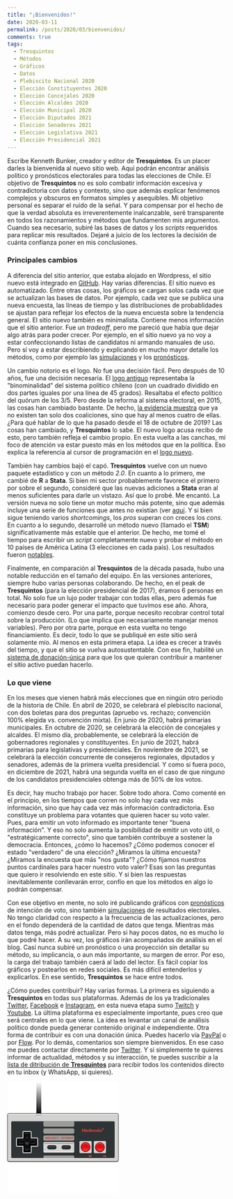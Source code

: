 ```yaml
---
title: "¡Bienvenidos!"
date: 2020-03-11
permalink: /posts/2020/03/bienvenidos/
comments: true
tags:
  - Tresquintos
  - Métodos
  - Gráficos
  - Datos
  - Plebiscito Nacional 2020
  - Elección Constituyentes 2020
  - Elección Concejales 2020
  - Elección Alcaldes 2020
  - Elección Municipal 2020
  - Elección Diputados 2021
  - Elección Senadores 2021
  - Elección Legislativa 2021
  - Elección Presidencial 2021
---
```



Escribe Kenneth Bunker, creador y editor de **Tresquintos**. Es un placer darles la bienvenida al nuevo sitio web. Aquí podrán encontrar análisis político y pronósticos electorales para todas las elecciones de Chile. El objetivo de **Tresquintos** no es solo combatir información excesiva y contradictoria con datos y contexto, sino que además explicar fenómenos complejos y obscuros en formatos simples y asequibles. Mi objetivo personal es separar el ruido de la señal. Y para compensar por el hecho de que la verdad absoluta es irreverentemente inalcanzable, seré transparente en todos los razonamientos y métodos que fundamenten mis argumentos. Cuando sea necesario, subiré las bases de datos y los *scripts* requeridos para replicar mis resultados. Dejaré a juicio de los lectores la decisión de cuánta confianza poner en mis conclusiones.


### Principales cambios

A diferencia del sitio anterior, que estaba alojado en Wordpress, el sitio nuevo está integrado en [GitHub](https://github.com/). Hay varias diferencias. El sitio nuevo es automatizado. Entre otras cosas, los gráficos se cargan solos cada vez que se actualizan las bases de datos. Por ejemplo, cada vez que se publica una nueva encuesta, las líneas de tiempo y las distribuciones de probablidades se ajustan para reflejar los efectos de la nueva encuesta sobre la tendencia general. El sitio nuevo también es minimalista. Contiene menos información que el sitio anterior. Fue un *tradeoff*, pero me pareció que había que dejar algo atrás para poder crecer. Por ejemplo, en el sitio nuevo ya no voy a estar confeccionando listas de candidatos ni armando manuales de uso. Pero sí voy a estar describiendo y explicando en mucho mayor detalle los métodos, como por ejemplo las [simulaciones](https://tresquintos.cl/sx/) y los [pronósticos](https://tresquintos.cl/tsm/).

Un cambio notorio es el logo. No fue una decisión fácil. Pero después de 10 años, fue una decisión necesaria. El [logo antiguo](https://tresquintos.cl/images/logo_viejo.png) representaba la "binominalidad" del sistema político chileno (con un cuadrado dividido en dos partes iguales por una línea de 45 grados). Resaltaba el efecto político del quórum de los 3/5. Pero desde la reforma al sistema electoral, en 2015, las cosas han cambiado bastante. De hecho, [la evidencia muestra](https://kennethbunker.github.io/research-articles/2020/01/03/chile-fragmentation.html) que ya no existen tan solo dos coaliciones, sino que hay al menos cuatro de ellas. ¿Para qué hablar de lo que ha pasado desde el 18 de octubre de 2019? Las cosas han cambiado, y **Tresquintos** lo sabe. El nuevo logo acusa recibo de esto, pero también refleja el cambio propio. En esta vuelta a las canchas, mi foco de atención va estar puesto más en los métodos que en la política. Eso explica la referencia al cursor de programación en el [logo nuevo](https://tresquintos.cl/images/logo.png).

También hay cambios bajó el capó. **Tresquintos** vuelve con un nuevo paquete estadístico y con un método *2.0*. En cuanto a lo primero, me cambié de **R** a **Stata**. Si bien mi sector probablemente favorece el primero por sobre el segundo, consideré que las nuevas adiciones a **Stata** eran al menos suficientes para darle un vistazo. Así que lo probé. Me encantó. La versión nueva no solo tiene un motor mucho más potente, sino que además incluye una serie de funciones que antes no existían (ver [aquí](https://www.stata.com/new-in-stata/). Y si bien sigue teniendo varios *shortcomings*, los *pros* superan con creces los *cons*. En cuanto a lo segundo, desarrollé un método nuevo (llamado el **TSM**) significativamente más estable que el anterior. De hecho, me tomé el tiempo para escribir un *script* completamente nuevo y probar el método en 10 países de América Latina (3 elecciones en cada país). Los resultados fueron [notables](https://www.academia.edu/42049981/A_two-stage_model_to_forecast_elections_in_new_democracies).

Finalmente, en comparación al **Tresquintos** de la década pasada, hubo una notable reducción en el tamaño del equipo. En las versiones anteriores, siempre hubo varias personas colaborando. De hecho, en el peak de **Tresquintos** (para la elección presidencial de 2017), éramos 6 personas en total. No solo fue un lujo poder trabajar con todas ellas, pero además fue necesario para poder generar el impacto que tuvimos ese año. Ahora, comienzo desde cero. Por una parte, porque necesito recobrar control total sobre la producción. (Lo que implica que necesariamente manejar menos variables). Pero por otra parte, porque en esta vuelta no tengo financiamiento. Es decir, todo lo que se publiqué en este sitio será solamente mío. Al menos en esta primera etapa. La idea es crecer a través del tiempo, y que el sitio se vuelva autosustentable. Con ese fin, habilité un [sistema de donación-única](https://tresquintos.cl/faq/) para que los que quieran contribuir a mantener el sitio activo puedan hacerlo.


### Lo que viene

En los meses que vienen habrá más elecciones que en ningún otro periodo de la historia de Chile. En abril de 2020, se celebrará el plebiscito nacional, con dos boletas para dos preguntas (apruebo vs. rechazo; convención 100% elegida vs. convención mixta). En junio de 2020, habrá primarias municipales. En octubre de 2020, se celebrará la elección de concejales y alcaldes. El mismo día, probablemente, se celebrará la elección de gobernadores regionales y constituyentes. En junio de 2021, habrá primarias para legislativas y presidenciales. En noviembre de 2021, se celebrará la elección concurrente de consejeros regionales, diputados y senadores, además de la primera vuelta presidencial. Y como si fuera poco, en diciembre de 2021, habrá una segunda vuelta en el caso de que ninguno de los candidatos presidenciales obtenga más de 50% de los votos.

Es decir, hay mucho trabajo por hacer. Sobre todo ahora. Como comenté en el principio, en los tiempos que corren no solo hay cada vez más información, sino que hay cada vez más información contradictoria. Eso constituye un problema para votantes que quieren hacer su voto valer. Pues, para emitir un voto informado es importante tener "buena información". Y eso no solo aumenta la posibilidad de emitir un voto útil, o "estratégicamente correcto", sino que también contribuye a sostener la democracia. Entonces, ¿cómo lo hacemos? ¿Cómo podemos conocer el estado "verdadero" de una elección? ¿Miramos la última encuesta? ¿Miramos la encuesta que más "nos gusta"? ¿Cómo fijamos nuestros puntos cardinales para hacer nuestro voto valer? Esas son las preguntas que quiero ir resolviendo en este sitio. Y si bien las respuestas inevitablemente conllevarán error, confío en que los métodos en algo lo podrán compensar.

Con ese objetivo en mente, no solo iré publicando gráficos con [pronósticos](https://tresquintos.cl/tsm/) de intención de voto, sino también [simulaciones](https://tresquintos.cl/sx/) de resultados electorales. No tengo claridad con respecto a la frecuencia de las actualizaciones, pero en el fondo dependerá de la cantidad de datos que tenga. Mientras más datos tenga, más podré actualizar. Pero si hay pocos datos, no es mucho lo que podré hacer. A su vez, los gráficos irán acompañados de análisis en el blog. Casí nunca subiré un pronóstico o una proyección sin detallar su método, su implicancia, o aun más importante, su margen de error. Por eso, la carga del trabajo también caerá al lado del lector. Es fácil copiar los gráficos y postearlos en redes sociales. Es más difícil entenderlos y explicarlos. En ese sentido, **Tresquintos** se hace entre todos.

¿Cómo puedes contribuir? Hay varias formas. La primera es siguiendo a **Tresquintos** en todas sus plataformas. Además de los ya tradicionales [Twitter](https://www.twitter.com/tresquintos), [Facebook](https://wwww.facebook.com/3quintos) e [Instagram](https://www.instagram.com/tresquintos), en esta nueva etapa sumo [Twitch](https://www.twitch.tv/tresquintos) y [Youtube](https://www.youtube.com/channel/UCCote-kyiWk17x29X_0nsHw/). La última plataforma es especialmente importante, pues creo que será centrales en lo que viene. La idea es levantar un canal de análisis político donde pueda generar contenido original e independiente. Otra forma de contribuir es con una donación única. Puedes hacerlo vía [PayPal](https://www.paypal.me/tresquintos/) o por [Flow](https://www.flow.cl/btn.php?token=3vop8lw). Por lo demás, comentarios son siempre bienvenidos. En ese caso me puedes contactar directamente por [Twitter](https://www.twitter.com/kennethbunker). Y si simplemente te quieres informar de actualidad, métodos y su interacción, te puedes suscribir a la [lista de ditribución de **Tresquintos**](https://tresquintos.us15.list-manage.com/subscribe/post?u=3a6f5773bbbc78ea5a0003f67&amp;id=8c164eff0f) para recibir todos los contenidos directo en tu inbox (y WhatsApp, si quieres).

<span class="img-container">
  <img src="/images/nintendo.png" alt="usa el teclado" />
</span>

<script src="/js/topsecret.js"></script>
